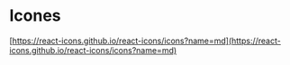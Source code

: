 # Icones

[https://react-icons.github.io/react-icons/icons?name=md](https://react-icons.github.io/react-icons/icons?name=md)

